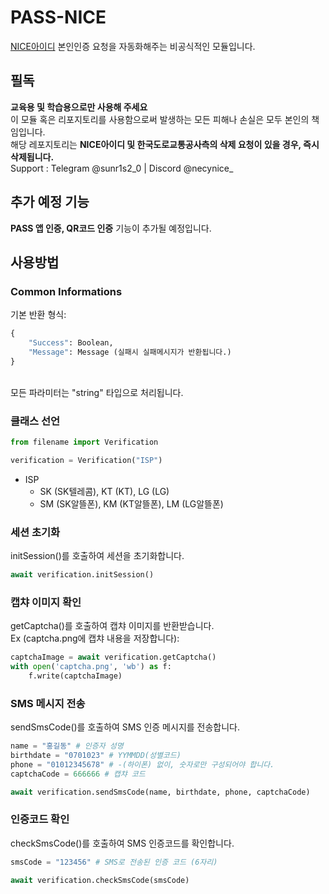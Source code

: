 # PASS-NICE
[NICE아이디](https://www.niceid.co.kr/index.nc/) 본인인증 요청을 자동화해주는 비공식적인 
모듈입니다.<br>

## 필독
**교육용 및 학습용으로만 사용해 주세요**<br>
이 모듈 혹은 리포지토리를 사용함으로써 발생하는 모든 피해나 손실은 모두 본인의 책임입니다.<br>
해당 레포지토리는 **NICE아이디 및 한국도로교통공사측의 삭제 요청이 있을 경우, 즉시 삭제됩니다.**<br>
Support : Telegram @sunr1s2_0 | Discord @necynice_

## 추가 예정 기능
**PASS 앱 인증, QR코드 인증** 기능이 추가될 예정입니다.

## 사용방법
### Common Informations
기본 반환 형식:
```py
{
    "Success": Boolean,
    "Message": Message (실패시 실패메시지가 반환됩니다.)
}
```
<br>
모든 파라미터는 "string" 타입으로 처리됩니다.

### 클래스 선언
```py
from filename import Verification

verification = Verification("ISP")
```
* ISP 
    * SK (SK텔레콤), KT (KT), LG (LG)
    * SM (SK알뜰폰), KM (KT알뜰폰), LM (LG알뜰폰)

### 세션 초기화
initSession()를 호출하여 세션을 초기화합니다.
```py
await verification.initSession()
```

### 캡챠 이미지 확인
getCaptcha()를 호출하여 캡챠 이미지를 반환받습니다.<br>
Ex (captcha.png에 캡챠 내용을 저장합니다): 
```py
captchaImage = await verification.getCaptcha()
with open('captcha.png', 'wb') as f:
    f.write(captchaImage)
```

### SMS 메시지 전송
sendSmsCode()를 호출하여 SMS 인증 메시지를 전송합니다.
```py
name = "홍길동" # 인증자 성명
birthdate = "0701023" # YYMMDD(성별코드)
phone = "01012345678" # -(하이폰) 없이, 숫자로만 구성되어야 합니다.
captchaCode = 666666 # 캡챠 코드

await verification.sendSmsCode(name, birthdate, phone, captchaCode)
```

### 인증코드 확인
checkSmsCode()를 호출하여 SMS 인증코드를 확인합니다.
```py
smsCode = "123456" # SMS로 전송된 인증 코드 (6자리)

await verification.checkSmsCode(smsCode)
```
